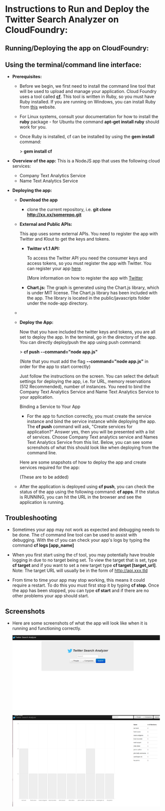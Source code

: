 Instructions to Run and Deploy the Twitter Search Analyzer on CloudFoundry:
===========================================================================

Running/Deploying the app on CloudFoundry:
------------------------------------------


Using the terminal/command line interface:
------------------------------------------

-   **Prerequisites:**
    -   Before we begin, we first need to install the command line tool that will be used to upload and manage your application. Cloud Foundry uses a tool called [**cf**](https://github.com/cloudfoundry/cf). This tool is written in Ruby, so you must have Ruby installed. If you are running on Windows, you can install Ruby from [this](http://rubyinstaller.org/downloads/) website. 

    -   For Linux systems, consult your documentation for how to install the **ruby** package - for Ubuntu the command **apt-get install ruby** should work for you.

    -   Once Ruby is installed, cf can be installed by using the **gem install** command:
        
        \> **gem install cf**


-   **Overview of the app:** This is a NodeJS app that uses the following cloud services:
    -   Company Text Analytics Service
    -   Name Text Analytics Service

-   **Deploying the app:**
    -   **Download the app**
        - clone the current repository, i.e. 
            **git clone http://xx.xx/somerepo.git** 

    -   **External and Public APIs:**

        This app uses some external APIs. You need to register the app with Twitter and Klout to get the keys and tokens.

        -   **Twitter v1.1 API:**

            To access the Twitter API you need the consumer keys and access tokens, so you must register the app with Twitter. You can register your app [here](https://dev.twitter.com/).

            [More information on how to register the app with [Twitter](registerTwitter.md)

        -   **Chart.js:**
            The graph is generated using the Chart.js library, which is under MIT license. The Chart.js library has been included with the app. The library is located in the public/javascripts folder under the node-app directory. 

    -

    -   **Deploy the App:**

        Now that you have included the twitter keys and tokens, you are all set to deploy the app. In the terminal, go in the directory of the app. You can directly deploy/push the app using push command:

        \> **cf push --command="node app.js"**

        (Note that you must add the flag **--command="node app.js"** in order for the app to start correctly)

        Just follow the instructions on the screen. You can select the default settings for deploying the app, i.e. for URL, memory reservations (512 Recommended), number of instances. You need to bind the Company Text Analytics Service and Name Text Analytics Service to your application. 

        Binding a Service to Your App

        -   For the app to function correctly, you must create the service instance and bind the service instance while deploying the app. The **cf push** command will ask, "Create services for application?" Answer yes, then you will be presented with a list of services. Choose Company Text analytics service        and Names Text Analytics Service from this list. Below, you can see some screnshots of what this should look like when deploying from the command line.


        Here are some snapshots of how to deploy the app and create services required for the app: 
        
        (These are to be added)


    -   After the application is deployed using **cf push**, you can check the status of the app using the following command: **cf apps**. If the status is RUNNING, you can hit the URL in the browser and see the application is running.


Troubleshooting
-----------------------------------
-   Sometimes your app may not work as expected and debugging needs to be done. The cf command line tool can be used to assist with debugging. With the cf you can check your app's logs by typing the command **cf logs [app_name]** 

-   When you first start using the cf tool, you may potentially have trouble logging in due to no target being set. To view the target that is set, type **cf target** and if you want to set a new target type **cf target [target_url]**. Note: The target URL will usually be in the form of http://api.xxx.tld

-   From time to time your app may stop working, this means it could require a restart. To do this you must first stop it by typing **cf stop**. Once the app has been stopped, you can type **cf start** and if there are no other problems your app should start. 


Screenshots
------------------------------------
-   Here are some screenshots of what the app will look like when it is running and functioning correctly. 

    ![image](/images/workingApp1.png)
    
    ![image](/images/workingApp2.png)


